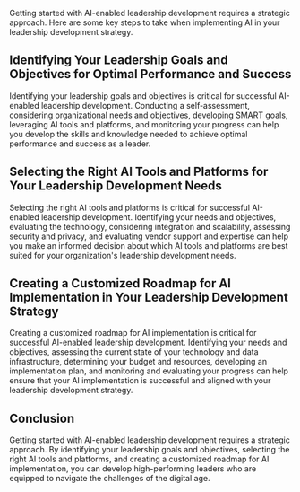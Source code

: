
Getting started with AI-enabled leadership development requires a strategic approach. Here are some key steps to take when implementing AI in your leadership development strategy.

Identifying Your Leadership Goals and Objectives for Optimal Performance and Success
------------------------------------------------------------------------------------

Identifying your leadership goals and objectives is critical for successful AI-enabled leadership development. Conducting a self-assessment, considering organizational needs and objectives, developing SMART goals, leveraging AI tools and platforms, and monitoring your progress can help you develop the skills and knowledge needed to achieve optimal performance and success as a leader.

Selecting the Right AI Tools and Platforms for Your Leadership Development Needs
--------------------------------------------------------------------------------

Selecting the right AI tools and platforms is critical for successful AI-enabled leadership development. Identifying your needs and objectives, evaluating the technology, considering integration and scalability, assessing security and privacy, and evaluating vendor support and expertise can help you make an informed decision about which AI tools and platforms are best suited for your organization's leadership development needs.

Creating a Customized Roadmap for AI Implementation in Your Leadership Development Strategy
-------------------------------------------------------------------------------------------

Creating a customized roadmap for AI implementation is critical for successful AI-enabled leadership development. Identifying your needs and objectives, assessing the current state of your technology and data infrastructure, determining your budget and resources, developing an implementation plan, and monitoring and evaluating your progress can help ensure that your AI implementation is successful and aligned with your leadership development strategy.

Conclusion
----------

Getting started with AI-enabled leadership development requires a strategic approach. By identifying your leadership goals and objectives, selecting the right AI tools and platforms, and creating a customized roadmap for AI implementation, you can develop high-performing leaders who are equipped to navigate the challenges of the digital age.
